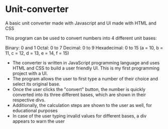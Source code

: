 # Unit-converter
A basic unit converter made with Javascript and UI made with HTML and CSS

This program can be used to convert numbers into 4 different unit bases:

Binary: 0 and 1
Octal: 0 to 7
Decimal: 0 to 9
Hexadecimal: 0 to 15 (a = 10, b = 11, c = 12, d = 13, e = 14, f = 15)

- The converter is written in JavaScript programming language and uses HTML and CSS to build a user friendly UI. This is my first programming project with a UI.
- The program allows the user to first type a number of their choice and select its original base.
- Once the user clicks the "convert" button, the number is quickly converted into its three different bases, which are shown in their respective divs.
- Additionally, the calculation steps are shown to the user as well, for educational purposes
- In case of the user typing invalid values for different bases, a div appears to warn the user
